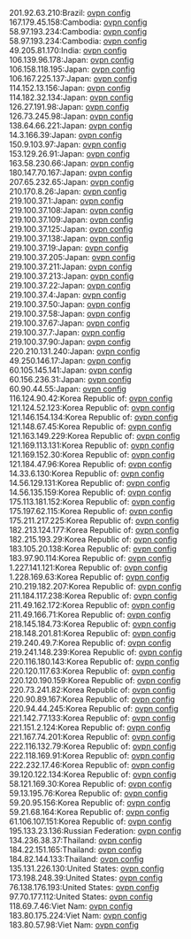 201.92.63.210:Brazil: [ovpn config](vpn/201_92_63_210.ovpn)  
167.179.45.158:Cambodia: [ovpn config](vpn/167_179_45_158.ovpn)  
58.97.193.234:Cambodia: [ovpn config](vpn/58_97_193_234.ovpn)  
58.97.193.234:Cambodia: [ovpn config](vpn/58_97_193_234.ovpn)  
49.205.81.170:India: [ovpn config](vpn/49_205_81_170.ovpn)  
106.139.96.178:Japan: [ovpn config](vpn/106_139_96_178.ovpn)  
106.158.118.195:Japan: [ovpn config](vpn/106_158_118_195.ovpn)  
106.167.225.137:Japan: [ovpn config](vpn/106_167_225_137.ovpn)  
114.152.13.156:Japan: [ovpn config](vpn/114_152_13_156.ovpn)  
114.182.32.134:Japan: [ovpn config](vpn/114_182_32_134.ovpn)  
126.27.191.98:Japan: [ovpn config](vpn/126_27_191_98.ovpn)  
126.73.245.98:Japan: [ovpn config](vpn/126_73_245_98.ovpn)  
138.64.66.221:Japan: [ovpn config](vpn/138_64_66_221.ovpn)  
14.3.166.39:Japan: [ovpn config](vpn/14_3_166_39.ovpn)  
150.9.103.97:Japan: [ovpn config](vpn/150_9_103_97.ovpn)  
153.129.26.91:Japan: [ovpn config](vpn/153_129_26_91.ovpn)  
163.58.230.66:Japan: [ovpn config](vpn/163_58_230_66.ovpn)  
180.147.70.167:Japan: [ovpn config](vpn/180_147_70_167.ovpn)  
207.65.232.65:Japan: [ovpn config](vpn/207_65_232_65.ovpn)  
210.170.8.26:Japan: [ovpn config](vpn/210_170_8_26.ovpn)  
219.100.37.1:Japan: [ovpn config](vpn/219_100_37_1.ovpn)  
219.100.37.108:Japan: [ovpn config](vpn/219_100_37_108.ovpn)  
219.100.37.109:Japan: [ovpn config](vpn/219_100_37_109.ovpn)  
219.100.37.125:Japan: [ovpn config](vpn/219_100_37_125.ovpn)  
219.100.37.138:Japan: [ovpn config](vpn/219_100_37_138.ovpn)  
219.100.37.19:Japan: [ovpn config](vpn/219_100_37_19.ovpn)  
219.100.37.205:Japan: [ovpn config](vpn/219_100_37_205.ovpn)  
219.100.37.211:Japan: [ovpn config](vpn/219_100_37_211.ovpn)  
219.100.37.213:Japan: [ovpn config](vpn/219_100_37_213.ovpn)  
219.100.37.22:Japan: [ovpn config](vpn/219_100_37_22.ovpn)  
219.100.37.4:Japan: [ovpn config](vpn/219_100_37_4.ovpn)  
219.100.37.50:Japan: [ovpn config](vpn/219_100_37_50.ovpn)  
219.100.37.58:Japan: [ovpn config](vpn/219_100_37_58.ovpn)  
219.100.37.67:Japan: [ovpn config](vpn/219_100_37_67.ovpn)  
219.100.37.7:Japan: [ovpn config](vpn/219_100_37_7.ovpn)  
219.100.37.90:Japan: [ovpn config](vpn/219_100_37_90.ovpn)  
220.210.131.240:Japan: [ovpn config](vpn/220_210_131_240.ovpn)  
49.250.146.17:Japan: [ovpn config](vpn/49_250_146_17.ovpn)  
60.105.145.141:Japan: [ovpn config](vpn/60_105_145_141.ovpn)  
60.156.236.31:Japan: [ovpn config](vpn/60_156_236_31.ovpn)  
60.90.44.55:Japan: [ovpn config](vpn/60_90_44_55.ovpn)  
116.124.90.42:Korea Republic of: [ovpn config](vpn/116_124_90_42.ovpn)  
121.124.52.123:Korea Republic of: [ovpn config](vpn/121_124_52_123.ovpn)  
121.146.154.134:Korea Republic of: [ovpn config](vpn/121_146_154_134.ovpn)  
121.148.67.45:Korea Republic of: [ovpn config](vpn/121_148_67_45.ovpn)  
121.163.149.229:Korea Republic of: [ovpn config](vpn/121_163_149_229.ovpn)  
121.169.113.131:Korea Republic of: [ovpn config](vpn/121_169_113_131.ovpn)  
121.169.152.30:Korea Republic of: [ovpn config](vpn/121_169_152_30.ovpn)  
121.184.47.96:Korea Republic of: [ovpn config](vpn/121_184_47_96.ovpn)  
14.33.6.130:Korea Republic of: [ovpn config](vpn/14_33_6_130.ovpn)  
14.56.129.131:Korea Republic of: [ovpn config](vpn/14_56_129_131.ovpn)  
14.56.135.159:Korea Republic of: [ovpn config](vpn/14_56_135_159.ovpn)  
175.113.181.152:Korea Republic of: [ovpn config](vpn/175_113_181_152.ovpn)  
175.197.62.115:Korea Republic of: [ovpn config](vpn/175_197_62_115.ovpn)  
175.211.217.225:Korea Republic of: [ovpn config](vpn/175_211_217_225.ovpn)  
182.213.124.177:Korea Republic of: [ovpn config](vpn/182_213_124_177.ovpn)  
182.215.193.29:Korea Republic of: [ovpn config](vpn/182_215_193_29.ovpn)  
183.105.20.138:Korea Republic of: [ovpn config](vpn/183_105_20_138.ovpn)  
183.97.90.114:Korea Republic of: [ovpn config](vpn/183_97_90_114.ovpn)  
1.227.141.121:Korea Republic of: [ovpn config](vpn/1_227_141_121.ovpn)  
1.228.169.63:Korea Republic of: [ovpn config](vpn/1_228_169_63.ovpn)  
210.219.182.207:Korea Republic of: [ovpn config](vpn/210_219_182_207.ovpn)  
211.184.117.238:Korea Republic of: [ovpn config](vpn/211_184_117_238.ovpn)  
211.49.162.172:Korea Republic of: [ovpn config](vpn/211_49_162_172.ovpn)  
211.49.166.71:Korea Republic of: [ovpn config](vpn/211_49_166_71.ovpn)  
218.145.184.73:Korea Republic of: [ovpn config](vpn/218_145_184_73.ovpn)  
218.148.201.81:Korea Republic of: [ovpn config](vpn/218_148_201_81.ovpn)  
219.240.49.7:Korea Republic of: [ovpn config](vpn/219_240_49_7.ovpn)  
219.241.148.239:Korea Republic of: [ovpn config](vpn/219_241_148_239.ovpn)  
220.116.180.143:Korea Republic of: [ovpn config](vpn/220_116_180_143.ovpn)  
220.120.117.63:Korea Republic of: [ovpn config](vpn/220_120_117_63.ovpn)  
220.120.190.159:Korea Republic of: [ovpn config](vpn/220_120_190_159.ovpn)  
220.73.241.82:Korea Republic of: [ovpn config](vpn/220_73_241_82.ovpn)  
220.90.89.167:Korea Republic of: [ovpn config](vpn/220_90_89_167.ovpn)  
220.94.44.245:Korea Republic of: [ovpn config](vpn/220_94_44_245.ovpn)  
221.142.77.133:Korea Republic of: [ovpn config](vpn/221_142_77_133.ovpn)  
221.151.2.124:Korea Republic of: [ovpn config](vpn/221_151_2_124.ovpn)  
221.167.74.201:Korea Republic of: [ovpn config](vpn/221_167_74_201.ovpn)  
222.116.132.79:Korea Republic of: [ovpn config](vpn/222_116_132_79.ovpn)  
222.118.169.91:Korea Republic of: [ovpn config](vpn/222_118_169_91.ovpn)  
222.232.17.46:Korea Republic of: [ovpn config](vpn/222_232_17_46.ovpn)  
39.120.122.134:Korea Republic of: [ovpn config](vpn/39_120_122_134.ovpn)  
58.121.169.30:Korea Republic of: [ovpn config](vpn/58_121_169_30.ovpn)  
59.13.195.76:Korea Republic of: [ovpn config](vpn/59_13_195_76.ovpn)  
59.20.95.156:Korea Republic of: [ovpn config](vpn/59_20_95_156.ovpn)  
59.21.68.164:Korea Republic of: [ovpn config](vpn/59_21_68_164.ovpn)  
61.106.107.151:Korea Republic of: [ovpn config](vpn/61_106_107_151.ovpn)  
195.133.23.136:Russian Federation: [ovpn config](vpn/195_133_23_136.ovpn)  
134.236.38.37:Thailand: [ovpn config](vpn/134_236_38_37.ovpn)  
184.22.151.165:Thailand: [ovpn config](vpn/184_22_151_165.ovpn)  
184.82.144.133:Thailand: [ovpn config](vpn/184_82_144_133.ovpn)  
135.131.226.130:United States: [ovpn config](vpn/135_131_226_130.ovpn)  
173.198.248.39:United States: [ovpn config](vpn/173_198_248_39.ovpn)  
76.138.176.193:United States: [ovpn config](vpn/76_138_176_193.ovpn)  
97.70.177.112:United States: [ovpn config](vpn/97_70_177_112.ovpn)  
118.69.7.46:Viet Nam: [ovpn config](vpn/118_69_7_46.ovpn)  
183.80.175.224:Viet Nam: [ovpn config](vpn/183_80_175_224.ovpn)  
183.80.57.98:Viet Nam: [ovpn config](vpn/183_80_57_98.ovpn)  

